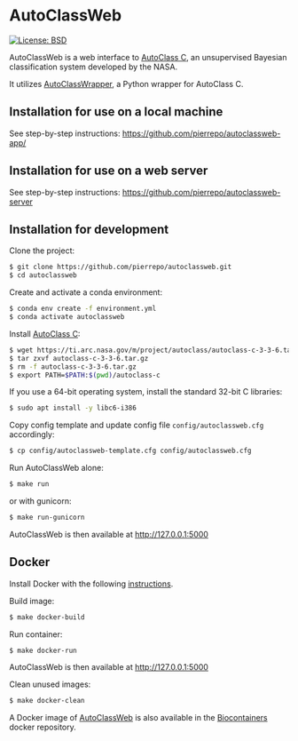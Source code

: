# AutoClassWeb

[![License: BSD](https://img.shields.io/badge/License-BSD-blue.svg)](https://opensource.org/licenses/BSD-3-Clause)

AutoClassWeb is a web interface to [AutoClass C](https://ti.arc.nasa.gov/tech/rse/synthesis-projects-applications/autoclass/autoclass-c/), an unsupervised Bayesian classification system developed by the NASA.

It utilizes [AutoClassWrapper](https://github.com/pierrepo/autoclasswrapper), a Python wrapper for AutoClass C. 

## Installation for use on a local machine

See step-by-step instructions: <https://github.com/pierrepo/autoclassweb-app/>


## Installation for use on a web server

See step-by-step instructions: <https://github.com/pierrepo/autoclassweb-server>


## Installation for development

Clone the project:
```bash
$ git clone https://github.com/pierrepo/autoclassweb.git
$ cd autoclassweb
```

Create and activate a conda environment:
```bash
$ conda env create -f environment.yml
$ conda activate autoclassweb
```

Install [AutoClass C](https://ti.arc.nasa.gov/tech/rse/synthesis-projects-applications/autoclass/autoclass-c/):

```bash
$ wget https://ti.arc.nasa.gov/m/project/autoclass/autoclass-c-3-3-6.tar.gz
$ tar zxvf autoclass-c-3-3-6.tar.gz
$ rm -f autoclass-c-3-3-6.tar.gz
$ export PATH=$PATH:$(pwd)/autoclass-c
```
If you use a 64-bit operating system, install the standard 32-bit C libraries:
```bash
$ sudo apt install -y libc6-i386
```

Copy config template and update config file `config/autoclassweb.cfg` accordingly:
```bash
$ cp config/autoclassweb-template.cfg config/autoclassweb.cfg
```

Run AutoClassWeb alone:
```bash
$ make run
```

or with gunicorn:
```bash
$ make run-gunicorn
```

AutoClassWeb is then available at <http://127.0.0.1:5000>

## Docker 

Install Docker with the following [instructions](https://docs.docker.com/install/linux/docker-ce/ubuntu/).

Build image:
```bash
$ make docker-build
```

Run container:
```bash
$ make docker-run
```

AutoClassWeb is then available at <http://127.0.0.1:5000>

Clean unused images:
```bash
$ make docker-clean
```

A Docker image of [AutoClassWeb](https://hub.docker.com/r/biocontainers/autoclassweb) is also available in the [Biocontainers](https://biocontainers.pro/) docker repository.


